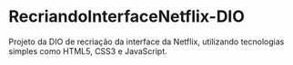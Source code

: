 # RecriandoInterfaceNetflix-DIO
Projeto da DIO de recriação da interface da Netflix, utilizando tecnologias simples como HTML5, CSS3 e JavaScript.
